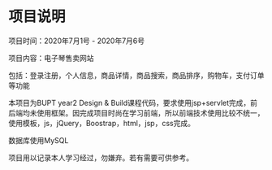 # 项目说明

项目时间：2020年7月1号 - 2020年7月6号



项目内容：电子琴售卖网站



包括：登录注册，个人信息，商品详情，商品搜索，商品排序，购物车，支付订单等功能



本项目为BUPT year2 Design & Build课程代码，要求使用jsp+servlet完成，前后端均未使用框架。因完成项目时尚在学习前端，所以前端技术使用比较不统一，使用模板，js，jQuery，Boostrap，html，jsp，css完成。



数据库使用MySQL



项目用以记录本人学习经过，勿嫌弃。若有需要可供参考。










